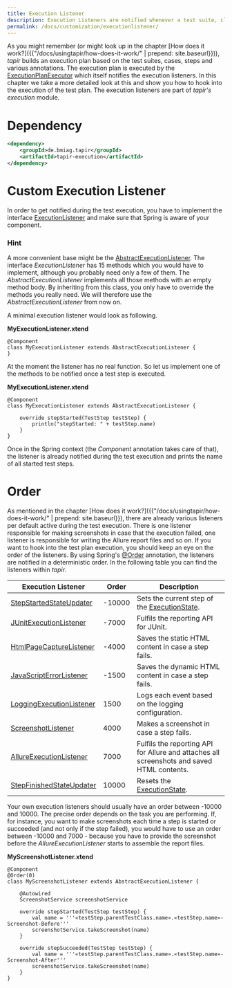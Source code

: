 ```yaml
---
title: Execution Listener
description: Execution Listeners are notified whenever a test suite, class or step is started or finished.
permalink: /docs/customization/executionlistener/
---
```


As you might remember (or might look up in the chapter [How does it work?]({{"/docs/usingtapir/how-does-it-work/" | prepend: site.baseurl}})), <i>tapir</i> builds an execution plan based on the test suites, cases, steps and various annotations. The execution plan is executed by the
[ExecutionPlanExecutor](https://psbm-mvnrepo-p.intranet.kiel.bmiag.de/tapir/latest/apidocs/de/bmiag/tapir/execution/executor/ExecutionPlanExecutor.html)
which itself notifies the execution listeners. In this chapter we take a more detailed look at this and show you how to hook into the execution of the test plan. The execution listeners are part of <i>tapir's</i> *execution* module.

# Dependency

``` xml
<dependency>
    <groupId>de.bmiag.tapir</groupId>
    <artifactId>tapir-execution</artifactId>
</dependency>
```

# Custom Execution Listener

In order to get notified during the test execution, you have to implement the interface [ExecutionListener](https://psbm-mvnrepo-p.intranet.kiel.bmiag.de/tapir/latest/apidocs/de/bmiag/tapir/execution/executor/ExecutionListener.html) and make sure that Spring is aware of your component.

<div class="panel panel-info">
  <div class="panel-heading">
    <h3 class="panel-title"><span class="fa fa-info-circle"></span> Hint</h3>
  </div>
  <div class="panel-body">
  A more convenient base might be the <a href="https://psbm-mvnrepo-p.intranet.kiel.bmiag.de/tapir/latest/apidocs/de/bmiag/tapir/execution/executor/AbstractExecutionListener.html">AbstractExecutionListener</a>.
  The interface <i>ExecutionListener</i> has 15 methods which you would have to
  implement, although you probably need only a few of them. The
  <i>AbstractExecutionListener</i> implements all those methods with an empty
  method body. By inheriting from this class, you only have to override
  the methods you really need. We will therefore use the
  <i>AbstractExecutionListener</i> from now on.
  </div>
</div>

A minimal execution listener would look as following.

**MyExecutionListener.xtend**

``` xtend
@Component
class MyExecutionListener extends AbstractExecutionListener {
}
```

At the moment the listener has no real function. So let us implement one
of the methods to be notified once a test step is executed.

**MyExecutionListener.xtend**

``` xtend
@Component
class MyExecutionListener extends AbstractExecutionListener {

    override stepStarted(TestStep testStep) {
        println("stepStarted: " + testStep.name)
    }
}
```

Once in the Spring context (the *Component* annotation takes care of
that), the listener is already notified during the test execution and
prints the name of all started test steps.

# Order

As mentioned in the chapter [How does it work?]({{"/docs/usingtapir/how-does-it-work/" | prepend: site.baseurl}}), there
are already various listeners per default active during the test
execution. There is one listener responsible for making screenshots in
case that the execution failed, one listener is responsible for writing
the Allure report files and so on. If you want to hook into the test
plan execution, you should keep an eye on the order of the listeners. By
using Spring's
[@Order](https://docs.spring.io/spring/docs/current/javadoc-api/org/springframework/core/annotation/Order.html)
annotation, the listeners are notified in a deterministic order. In the
following table you can find the listeners within <i>tapir</i>.

| Execution Listener | Order | Description |
|----------------------------------------------------------------------------------------------------------------------------------------------------------------|--------|-------------------------------------------------------------------------------------------------------------------------------------------------------------------------|
| [StepStartedStateUpdater](http://psbm-mvnrepo-p.intranet.kiel.bmiag.de/tapir/latest/apidocs/de/bmiag/tapir/execution/executor/StepStartedStateUpdater.html) | -10000 | Sets the current step of the [ExecutionState](http://psbm-mvnrepo-p.intranet.kiel.bmiag.de/tapir/latest/apidocs/de/bmiag/tapir/execution/executor/ExecutionState.html). |
| [JUnitExecutionListener](http://psbm-mvnrepo-p.intranet.kiel.bmiag.de/tapir/latest/apidocs/de/bmiag/tapir/junit/listener/JUnitExecutionListener.html) | -7000 | Fulfils the reporting API for JUnit. |
| [HtmlPageCaptureListener](http://psbm-mvnrepo-p.intranet.kiel.bmiag.de/tapir/latest/apidocs/de/bmiag/tapir/selenium/listener/HtmlPageCaptureListener.html) | -4000 | Saves the static HTML content in case a step fails. |
| [JavaScriptErrorListener](http://psbm-mvnrepo-p.intranet.kiel.bmiag.de/tapir/latest/apidocs/de/bmiag/tapir/selenium/listener/JavaScriptErrorListener.html) | -1500 | Saves the dynamic HTML content in case a step fails. |
| [LoggingExecutionListener](http://psbm-mvnrepo-p.intranet.kiel.bmiag.de/tapir/latest/apidocs/de/bmiag/tapir/execution/executor/LoggingExecutionListener.html) | 1500 | Logs each event based on the logging configuration. |
| [ScreenshotListener](http://psbm-mvnrepo-p.intranet.kiel.bmiag.de/tapir/latest/apidocs/de/bmiag/tapir/selenium/listener/ScreenshotListener.html) | 4000 | Makes a screenshot in case a step fails. |
| [AllureExecutionListener](http://psbm-mvnrepo-p.intranet.kiel.bmiag.de/tapir/latest/apidocs/de/bmiag/tapir/junit/allure/listener/AllureExecutionListener.html) | 7000 | Fulfils the reporting API for Allure and attaches all screenshots and saved HTML contents. |
| [StepFinishedStateUpdater](http://psbm-mvnrepo-p.intranet.kiel.bmiag.de/tapir/latest/apidocs/de/bmiag/tapir/execution/executor/StepFinishedStateUpdater.html) | 10000 | Resets the [ExecutionState](http://psbm-mvnrepo-p.intranet.kiel.bmiag.de/tapir/latest/apidocs/de/bmiag/tapir/execution/executor/ExecutionState.html). |

Your own execution listeners should usually have an order between -10000
and 10000. The precise order depends on the task you are performing. If,
for instance, you want to make screenshots each time a step is started
or succeeded (and not only if the step failed), you would have to use an
order between -10000 and 7000 - because you have to provide the
screenshot before the *AllureExecutionListener* starts to assemble the
report files.

**MyScreenshotListener.xtend**

``` xtend
@Component
@Order(0)
class MyScreenshotListener extends AbstractExecutionListener {

    @Autowired
    ScreenshotService screenshotService

    override stepStarted(TestStep testStep) {
        val name = '''«testStep.parentTestClass.name».«testStep.name»-Screenshot-Before'''
        screenshotService.takeScreenshot(name)
    }

    override stepSucceeded(TestStep testStep) {
        val name = '''«testStep.parentTestClass.name».«testStep.name»-Screenshot-After'''
        screenshotService.takeScreenshot(name)
    }
}
```
